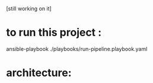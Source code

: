 
[still working on it]

# to run this project : 

ansible-playbook ./playbooks/run-pipeline.playbook.yaml


# architecture:
